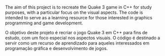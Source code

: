 The aim of this project is to recreate the Quake 3 game in C++ for study purposes, with a particular focus on the visual aspects. The code is intended to serve as a learning resource for those interested in graphics programming and game development.

O objetivo deste projeto é recriar o jogo Quake 3 em C++ para fins de estudo, com um foco especial nos aspectos visuais. O código é destinado a servir como um recurso de aprendizado para aqueles interessados em programação gráfica e desenvolvimento de jogos.